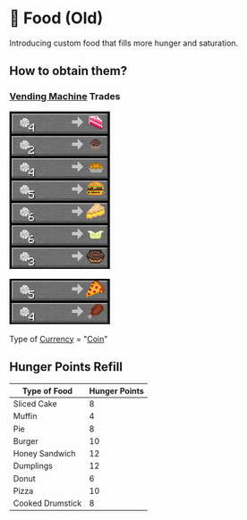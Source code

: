 # 🍞 Food (Old)

Introducing custom food that fills more hunger and saturation.

## How to obtain them?

### [Vending Machine](food-old.md#undefined) Trades

![](<../../.gitbook/assets/image (32).png>)

![](<../../.gitbook/assets/image (85).png>)

Type of [Currency](broken-reference) = "[Coin](../currencies/coin.md)"

## Hunger Points Refill

| Type of Food     | Hunger Points |
| ---------------- | ------------- |
| Sliced Cake      | 8             |
| Muffin           | 4             |
| Pie              | 8             |
| Burger           | 10            |
| Honey Sandwich   | 12            |
| Dumplings        | 12            |
| Donut            | 6             |
| Pizza            | 10            |
| Cooked Drumstick | 8             |
